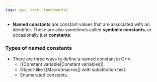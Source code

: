 ```yaml
---
tags: cpp, term, fundamental
---
```

- **Named constants** are constant values that are associated with an identifier. These are also sometimes called **symbolic constants**, or occasionally just **constants**.

### Types of named constants
- There are three ways to define a named constant in C++:
	- [[Constant variable|Constant variables]].
	- Object-like [[Macro|macros]] with substitution text.
	- Enumerated constants.
